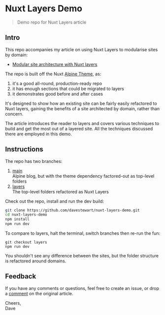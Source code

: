 # Nuxt Layers Demo

> Demo repo for Nuxt Layers article

## Intro

This repo accompanies my article on using Nuxt Layers to modularise sites by domain:

- [Modular site architecture with Nuxt layers](https://davestewart.co.uk/blog/nuxt-layers/)

The repo is built off the Nuxt [Alpine Theme](https://github.com/nuxt-themes/alpine), as:

1. it's a good all-round, production-ready repo
2. it has enough sections that could be migrated to layers 
3. it demonstrates good before and after cases

It's designed to show how an existing site can be fairly easily refactored to Nuxt layers, gaining the benefits of a site architected by domain, rather than concern.

The article introduces the reader to layers and covers various techniques to build and get the most out of a layered site. All the techniques discussed there are employed in this demo. 

## Instructions

The repo has two branches:

1. [main](https://github.com/davestewart/nuxt-layers-demo)<br>
  Alpine blog, but with the theme dependency factored-out as top-level folders
2. [layers](https://github.com/davestewart/nuxt-layers-demo/tree/layers)<br>
  The top-level folders refactored as Nuxt Layers 

Check out the repo, install and run the dev build: 

```bash
git clone https://github.com/davestewart/nuxt-layers-demo.git
cd nuxt-layers-demo
npm install
npm run dev
```

To compare to layers, halt the terminal, switch branches then re-run the fun:

```
git checkout layers
npm run dev
```

You shouldn't see any difference between the sites, but the folder structure is refactored around domains.

## Feedback

If you have any comments or questions, feel free to create an issue, or drop a [comment](http://davestwart.co.uk/blog/nuxt-layers/#hyvor-talk-view) on the original article.

Cheers,<br>
Dave
